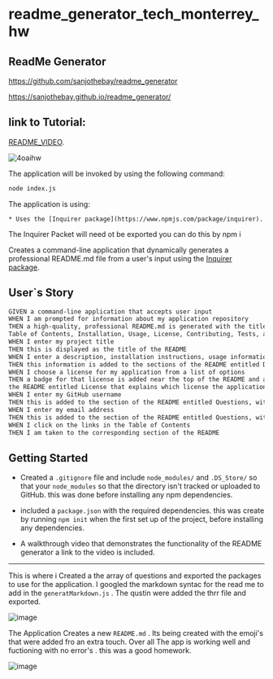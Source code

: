 # readme_generator_tech_monterrey_hw
## ReadMe Generator 

https://github.com/sanjothebay/readme_generator

https://sanjothebay.github.io/readme_generator/

## link to Tutorial:

[README_VIDEO](https://drive.google.com/file/d/11avNbP3QwY9SoOUd4Bo_iZJjLBO6HaWK/view?usp=sharing).

![4oaihw](https://user-images.githubusercontent.com/67298961/100557286-ca318880-326d-11eb-8d35-a338e893d585.gif)

The application will be invoked by using the following command:

```bash
node index.js
```

The application is using:

	* Uses the [Inquirer package](https://www.npmjs.com/package/inquirer).
The Inquirer Packet will need ot be exported you can do this by npm i 

Creates a command-line application that dynamically generates a professional README.md file from a user's input using the 
[Inquirer package](https://www.npmjs.com/package/inquirer).

## User`s Story

```md
GIVEN a command-line application that accepts user input
WHEN I am prompted for information about my application repository
THEN a high-quality, professional README.md is generated with the title of my project and sections entitled Description, 
Table of Contents, Installation, Usage, License, Contributing, Tests, and Questions
WHEN I enter my project title
THEN this is displayed as the title of the README
WHEN I enter a description, installation instructions, usage information, contribution guidelines, and test instructions
THEN this information is added to the sections of the README entitled Description, Installation, Usage, Contributing, and Tests
WHEN I choose a license for my application from a list of options
THEN a badge for that license is added near the top of the README and a notice is added to the section of 
the README entitled License that explains which license the application is covered under
WHEN I enter my GitHub username
THEN this is added to the section of the README entitled Questions, with a link to my GitHub profile
WHEN I enter my email address
THEN this is added to the section of the README entitled Questions, with instructions on how to reach me with additional questions
WHEN I click on the links in the Table of Contents
THEN I am taken to the corresponding section of the README
```

## Getting Started

* Created a `.gitignore` file and include `node_modules/` and `.DS_Store/` so that your `node_modules` so that the directory isn't tracked or uploaded to GitHub. 
this was done before installing any npm dependencies.

* included a `package.json` with the required dependencies. this was create by running `npm init` when the first set up of the project, before installing any dependencies.

* A walkthrough video that demonstrates the functionality of the README generator a link to the video is included.

 ---
 
This is where i Created a the array of questions and exported the packages to use for the application.
I googled the markdown syntac for the read me to add in the `generatMarkdown.js` .
The qustin were added the thrr file and exported.

![image](https://user-images.githubusercontent.com/67298961/100557640-11b91400-3270-11eb-9e71-cf0bf7a6eb0f.png)


The Application Creates a new `README.md` . Its being created with the emoji's that were added fro an extra touch. 
Over all The app is working well and fuctioning with no error's . this was a good homework. 

![image](https://user-images.githubusercontent.com/67298961/100557837-221dbe80-3271-11eb-8c7c-7beaad495e17.png)
